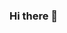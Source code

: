 ### Hi there 👋

<!--
**still-me/still-me** is a ✨ _special_ ✨ repository because its `README.md` (this file) appears on your GitHub profile.

Here are some ideas to get you started:

- 🔭 I’m currently working on ...
- 🌱 I’m currently learning ...
- 👯 I’m looking to collaborate on ...
- 🤔 I’m looking for help with ...
- 💬 Ask me about ...
- 📫 How to reach me: linkedin.com/in/vladyslav-fomenko
- 😄 Pronouns: ...
- ⚡ Fun fact: ...
-->
